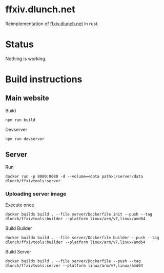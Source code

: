 # ffxiv.dlunch.net

Reimplementation of [ffxiv.dlunch.net](ffxiv.dlunch.net) in rust.

# Status

Nothing is working.

# Build instructions

## Main website

Build

```
npm run build
```

Devserver

```
npm run devserver
```

## Server

Run

```
docker run -p 8080:8080 -d --volume=<data path>:/server/data dlunch/ffxivtools:server
```

### Uploading server image

Execute once

```
docker buildx build . --file server/Dockerfile.init --push --tag dlunch/ffxivtools:builder --platform linux/arm/v7,linux/amd64
```

Build Builder

```
docker buildx build . --file server/Dockerfile.builder --push --tag dlunch/ffxivtools:builder --platform linux/arm/v7,linux/amd64
```

Build Server

```
docker buildx build . --file server/Dockerfile --push --tag dlunch/ffxivtools:server --platform linux/arm/v7,linux/amd64
```
